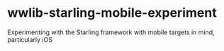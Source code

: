 wwlib-starling-mobile-experiment
================================

Experimenting with the Starling framework with mobile targets in mind, particularly iOS